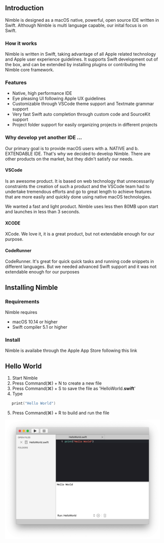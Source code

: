 ## Introduction	

Nimble is designed as a macOS native, powerful, open source IDE written in Swift. Although Nimble is multi language capable, our inital focus is on Swift.

### How it works
Nimble is written in Swift, taking advantage of all Apple related technology and Apple user experience guidelines. It supports Swift development out of the box, and can be extended by installing plugins or contributing the Nimble core framework.

### Features
* Native, high performance IDE
* Eye pleasing UI following Apple UX guidelines
* Customizable through VSCode theme support and Textmate grammar support
* Very fast Swift auto completion through custom code and SourceKit support
* Project folder support for easily organizing projects in different projects

### Why develop yet another IDE ...
Our primary goal is to provide macOS users with a. NATIVE and b. EXTENDABLE IDE. That's why we decided to develop Nimble. There are other products on the market, but they didn't satisfy our needs.

#### VSCode
Is an awesome product. It is based on web technology that unnecessarily constraints the creation of such a product and the VSCode team had to undertake tremendous efforts and go to great length to achieve features that are more easily and quickly done using native macOS technologies. 

We wanted a fast and light product. Nimble uses less then 80MB upon start and launches in less than 3 seconds. 

#### XCODE
XCode. We love it, it is a great product, but not extendable enough for our purpose.

#### CodeRunner
CodeRunner. It's great for quick quick tasks and running code snippets in different languages. But we needed advanced Swift support and it was not extendable enough for our purposes 


## Installing Nimble

### Requirements

Nimble requires

* macOS 10.14 or higher
* Swift compiler 5.1 or higher

### Install

Nimble is availabe through the Apple App Store following this link

## Hello World
1. Start Nimble
2. Press Command(⌘) + N to create a new file
3. Press Command(⌘) + S to save the file as 'HelloWorld.**swift**'
4. Type 
 ``` swift
 	print("Hello World")
 ```

5. Press Command(⌘) + R to build and run the file

![HelloWorld](./HelloWorld-Swift.png)
